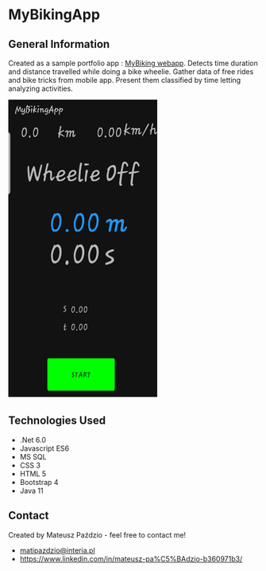 # MyBikingApp

## General Information
Created as a sample portfolio app : [MyBiking webapp](https://mybiking.azurewebsites.net/).
Detects time duration and distance travelled while doing a bike wheelie.
Gather data of free rides and bike tricks from mobile app. Present them classified by time letting analyzing activities.

<img src="./app.jpg" alt="Alt Text" width="300" height="600">


## Technologies Used
- .Net 6.0
- Javascript ES6
- MS SQL
- CSS 3
- HTML 5
- Bootstrap 4
- Java 11

## Contact
Created by Mateusz Paździo - feel free to contact me!
- matipazdzio@interia.pl
- https://www.linkedin.com/in/mateusz-pa%C5%BAdzio-b360971b3/

